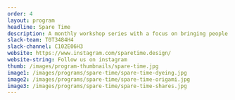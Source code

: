 ```yaml
---
order: 4
layout: program
headline: Spare Time
description: A monthly workshop series with a focus on bringing people together to make. Operating in over five Studios, each chapter holds a monthly Spare Time workshop bringing in up to 30 participants for workshops ranging from embroidery, indigo dyeing, post-it collaging, circuitry, and sketching tutorials.
slack-team: T0T3484H4
slack-channel: C102E06H3
website: https://www.instagram.com/sparetime.design/
website-string: Follow us on instagram
thumb: /images/program-thumbnails/spare-time.jpg
image1: /images/programs/spare-time/spare-time-dyeing.jpg
image2: /images/programs/spare-time/spare-time-origami.jpg
image3: /images/programs/spare-time/spare-time-shares.jpg
---
```

